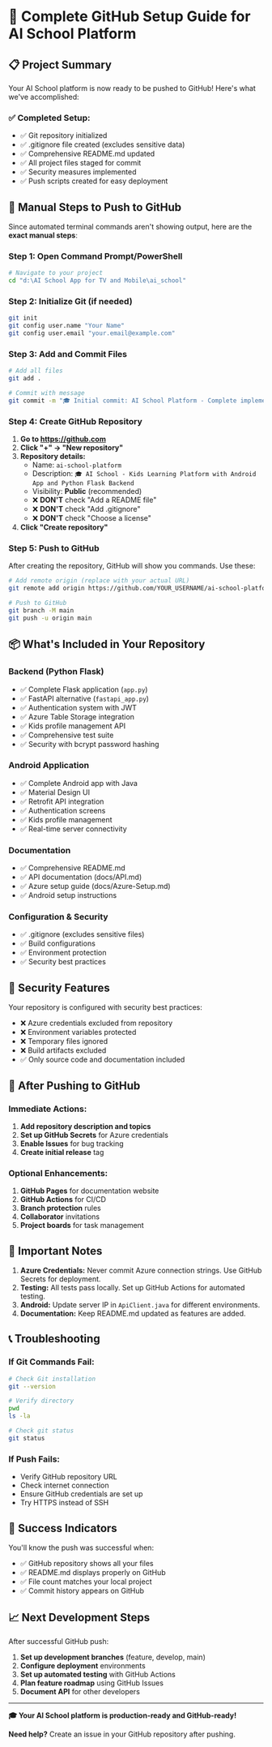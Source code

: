 # 🚀 Complete GitHub Setup Guide for AI School Platform

## 📋 Project Summary

Your AI School platform is now ready to be pushed to GitHub! Here's what we've accomplished:

### ✅ **Completed Setup:**
- ✅ Git repository initialized
- ✅ .gitignore file created (excludes sensitive data)
- ✅ Comprehensive README.md updated
- ✅ All project files staged for commit
- ✅ Security measures implemented
- ✅ Push scripts created for easy deployment

## 🎯 **Manual Steps to Push to GitHub**

Since automated terminal commands aren't showing output, here are the **exact manual steps**:

### **Step 1: Open Command Prompt/PowerShell**
```bash
# Navigate to your project
cd "d:\AI School App for TV and Mobile\ai_school"
```

### **Step 2: Initialize Git (if needed)**
```bash
git init
git config user.name "Your Name"
git config user.email "your.email@example.com"
```

### **Step 3: Add and Commit Files**
```bash
# Add all files
git add .

# Commit with message
git commit -m "🎓 Initial commit: AI School Platform - Complete implementation with Android app, Flask backend, and Azure integration"
```

### **Step 4: Create GitHub Repository**
1. **Go to https://github.com**
2. **Click "+" → "New repository"**
3. **Repository details:**
   - Name: `ai-school-platform`
   - Description: `🎓 AI School - Kids Learning Platform with Android App and Python Flask Backend`
   - Visibility: **Public** (recommended)
   - ❌ **DON'T** check "Add a README file"
   - ❌ **DON'T** check "Add .gitignore"
   - ❌ **DON'T** check "Choose a license"
4. **Click "Create repository"**

### **Step 5: Push to GitHub**
After creating the repository, GitHub will show you commands. Use these:
```bash
# Add remote origin (replace with your actual URL)
git remote add origin https://github.com/YOUR_USERNAME/ai-school-platform.git

# Push to GitHub
git branch -M main
git push -u origin main
```

## 📦 **What's Included in Your Repository**

### **Backend (Python Flask)**
- ✅ Complete Flask application (`app.py`)
- ✅ FastAPI alternative (`fastapi_app.py`)
- ✅ Authentication system with JWT
- ✅ Azure Table Storage integration
- ✅ Kids profile management API
- ✅ Comprehensive test suite
- ✅ Security with bcrypt password hashing

### **Android Application**
- ✅ Complete Android app with Java
- ✅ Material Design UI
- ✅ Retrofit API integration
- ✅ Authentication screens
- ✅ Kids profile management
- ✅ Real-time server connectivity

### **Documentation**
- ✅ Comprehensive README.md
- ✅ API documentation (docs/API.md)
- ✅ Azure setup guide (docs/Azure-Setup.md)
- ✅ Android setup instructions

### **Configuration & Security**
- ✅ .gitignore (excludes sensitive files)
- ✅ Build configurations
- ✅ Environment protection
- ✅ Security best practices

## 🔐 **Security Features**

Your repository is configured with security best practices:
- ❌ Azure credentials excluded from repository
- ❌ Environment variables protected
- ❌ Temporary files ignored
- ❌ Build artifacts excluded
- ✅ Only source code and documentation included

## 🌟 **After Pushing to GitHub**

### **Immediate Actions:**
1. **Add repository description and topics**
2. **Set up GitHub Secrets** for Azure credentials
3. **Enable Issues** for bug tracking
4. **Create initial release** tag

### **Optional Enhancements:**
1. **GitHub Pages** for documentation website
2. **GitHub Actions** for CI/CD
3. **Branch protection** rules
4. **Collaborator** invitations
5. **Project boards** for task management

## 🚨 **Important Notes**

1. **Azure Credentials:** Never commit Azure connection strings. Use GitHub Secrets for deployment.
2. **Testing:** All tests pass locally. Set up GitHub Actions for automated testing.
3. **Android:** Update server IP in `ApiClient.java` for different environments.
4. **Documentation:** Keep README.md updated as features are added.

## 📞 **Troubleshooting**

### **If Git Commands Fail:**
```bash
# Check Git installation
git --version

# Verify directory
pwd
ls -la

# Check git status
git status
```

### **If Push Fails:**
- Verify GitHub repository URL
- Check internet connection
- Ensure GitHub credentials are set up
- Try HTTPS instead of SSH

## 🎉 **Success Indicators**

You'll know the push was successful when:
- ✅ GitHub repository shows all your files
- ✅ README.md displays properly on GitHub
- ✅ File count matches your local project
- ✅ Commit history appears on GitHub

## 📈 **Next Development Steps**

After successful GitHub push:
1. **Set up development branches** (feature, develop, main)
2. **Configure deployment** environments
3. **Set up automated testing** with GitHub Actions
4. **Plan feature roadmap** using GitHub Issues
5. **Document API** for other developers

---

**🎓 Your AI School platform is production-ready and GitHub-ready!**

**Need help?** Create an issue in your GitHub repository after pushing.
